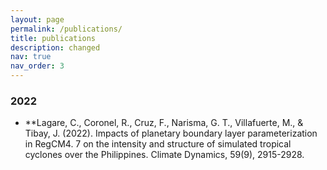 ```yaml
---
layout: page
permalink: /publications/
title: publications
description: changed
nav: true
nav_order: 3
---
```


### 2022

- **Lagare, C., Coronel, R., Cruz, F., Narisma, G. T., Villafuerte, M., & Tibay, J. (2022). Impacts of planetary boundary layer parameterization in RegCM4. 7 on the intensity and structure of simulated tropical cyclones over the Philippines. Climate Dynamics, 59(9), 2915-2928.



